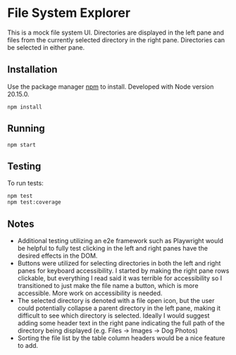 # File System Explorer

This is a mock file system UI. Directories are displayed in the left pane and files from the currently
selected directory in the right pane. Directories can be selected in either pane.

## Installation

Use the package manager [npm](https://www.npmjs.com/) to install. Developed with Node version 20.15.0.

```
npm install
```

## Running

```
npm start
```

## Testing

To run tests:

```
npm test
npm test:coverage
```

## Notes

- Additional testing utilizing an e2e framework such as Playwright would be helpful to fully test
  clicking in the left and right panes have the desired effects in the DOM.
- Buttons were utilized for selecting directories in both the left and right panes for keyboard accessibility.
  I started by making the right pane rows clickable, but everything I read said it was terrible for accessibility
  so I transitioned to just make the file name a button, which is more accessible. More work on accessibility is needed.
- The selected directory is denoted with a file open icon, but the user could potentially collapse a parent
  directory in the left pane, making it difficult to see which directory is selected. Ideally I would suggest
  adding some header text in the right pane indicating the full path of the directory being displayed
  (e.g. Files -> Images -> Dog Photos)
- Sorting the file list by the table column headers would be a nice feature to add.
